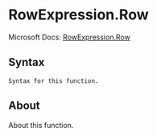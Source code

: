 ---
---

# RowExpression.Row

Microsoft Docs: [RowExpression.Row](https://docs.microsoft.com/en-us/powerquery-m/rowexpression-row)

## Syntax

```
Syntax for this function.
```

## About

About this function.

